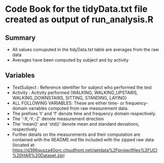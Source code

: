 # Code Book for the tidyData.txt file created as output of run_analysis.R

## Summary

* All values comuputed in the tidyData.txt table are averages from the raw data 
* Averages have been computed by subject and by activity

## Variables

* TestSubject : Reference identifier for subject who performed the test
* Activity : Activity performed (WALKING, WALKING_UPSTAIRS, WALKING_DOWNSTAIRS, SITTING, STANDING, LAYING)
* ALL FOLLOWING VARIABLES: These are either time- or frequency- domain variables computed from raw measurement data.
 * The prefixes 't' and 'f' denote time and frequency domain respectively.
 * The '-X,-Y,-Z' denote measurement direction
 * The 'mean()' and 'std()' denote mean and standard deviations, respectively
 * Further details on the measurements and their computation are contained with the README.md file included with the zipped raw data (located at: https://d396qusza40orc.cloudfront.net/getdata%2Fprojectfiles%2FUCI%20HAR%20Dataset.zip)

